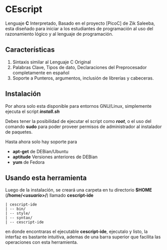 # CEscript
Lenguaje **C** Interpretado, Basado en el proyecto [PicoC] de Zik Saleeba, esta diseñado para iniciar a los estudiantes de programación al uso del razonamiento lógico y al lenguaje de programación.

## Características

1. Sintaxis similar al Lenguaje C Original
2. Palabras Clave, Tipos de dato, Declaraciones del Preprocesador completamente en español
3. Soporte a Punteros, argumentos, inclusión de librerías y cabeceras.

## Instalación

Por ahora solo esta disponible para entornos GNU/Linux, simplemente ejecuta el script ***install.sh***

Debes tener la posibilidad de ejecutar el script como **_root_**, o el uso del comando **sudo** para poder proveer permisos de administrador al instalador de paquetes.

Hasta ahora solo hay soporte para

  - **apt-get** de DEBian/Ubuntu
  - **aptitude** Versiones anteriores de DEBian
  - **yum** de Fedora

## Usando esta herramienta

Luego de la instalación, se creará una carpeta en tu directorio **$HOME** (**/home/*&lt;usuario&gt;*/**) llamado **cescript-ide** 

    | cescript-ide
    | -- bin/
    | -- style/
    | -- syntax/
    | -- cescript-ide

en donde encontraras el ejecutable **cescript-ide**, ejecutalo y listo, la interfaz es bastante intuitiva, ademas de una barra superior que facilita las operaciones con esta herramienta.